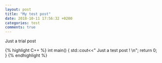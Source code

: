 ```yaml
---
layout: post
title: "My test post"
date: 2018-10-11 17:56:32 +0200
categories: test
comments: true
---
```


Just a trial post

{% highlight C++ %}
int main()
{
    std::cout<<" Just a test post ! \n";
    return 0;
}
{% endhighlight %}
